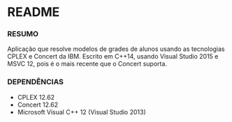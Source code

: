 # README #

### RESUMO ###
Aplicação que resolve modelos de grades de alunos usando as tecnologias CPLEX e Concert 
da IBM. Escrito em C++14, usando Visual Studio 2015 e MSVC 12, pois é o mais recente que o Concert
suporta.

### DEPENDÊNCIAS ###
* CPLEX 12.62
* Concert 12.62
* Microsoft Visual C++ 12 (Visual Studio 2013)
